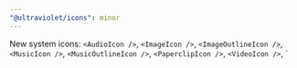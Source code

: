 ```yaml
---
"@ultraviolet/icons": minor
---
```


New system icons: `<AudioIcon />`, `<ImageIcon />`, `<ImageOutlineIcon />`, `<MusicIcon />`, `<MusicOutlineIcon />`, `<PaperclipIcon />`, `<VideoIcon />`, `<VideoOutlineIcon />
